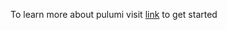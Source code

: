To learn more about pulumi visit [link](https://www.pulumi.com/docs/iac/download-install/) to get started
